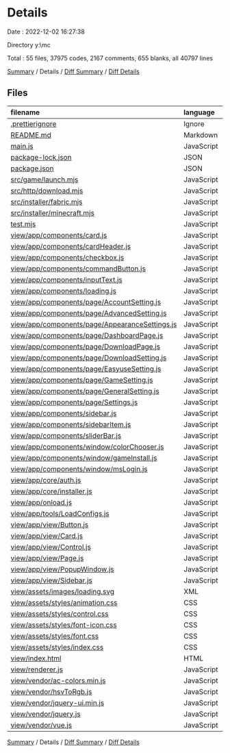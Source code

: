 # Details

Date : 2022-12-02 16:27:38

Directory y:\\mc

Total : 55 files,  37975 codes, 2167 comments, 655 blanks, all 40797 lines

[Summary](results.md) / Details / [Diff Summary](diff.md) / [Diff Details](diff-details.md)

## Files
| filename | language | code | comment | blank | total |
| :--- | :--- | ---: | ---: | ---: | ---: |
| [.prettierignore](/.prettierignore) | Ignore | 0 | 0 | 1 | 1 |
| [README.md](/README.md) | Markdown | 14 | 0 | 11 | 25 |
| [main.js](/main.js) | JavaScript | 136 | 12 | 11 | 159 |
| [package-lock.json](/package-lock.json) | JSON | 8,260 | 0 | 1 | 8,261 |
| [package.json](/package.json) | JSON | 56 | 0 | 1 | 57 |
| [src/game/launch.mjs](/src/game/launch.mjs) | JavaScript | 213 | 16 | 8 | 237 |
| [src/http/download.mjs](/src/http/download.mjs) | JavaScript | 94 | 18 | 9 | 121 |
| [src/installer/fabric.mjs](/src/installer/fabric.mjs) | JavaScript | 0 | 0 | 1 | 1 |
| [src/installer/minecraft.mjs](/src/installer/minecraft.mjs) | JavaScript | 168 | 19 | 12 | 199 |
| [test.mjs](/test.mjs) | JavaScript | 89 | 7 | 8 | 104 |
| [view/app/components/card.js](/view/app/components/card.js) | JavaScript | 29 | 3 | 1 | 33 |
| [view/app/components/cardHeader.js](/view/app/components/cardHeader.js) | JavaScript | 22 | 0 | 1 | 23 |
| [view/app/components/checkbox.js](/view/app/components/checkbox.js) | JavaScript | 31 | 0 | 2 | 33 |
| [view/app/components/commandButton.js](/view/app/components/commandButton.js) | JavaScript | 23 | 0 | 1 | 24 |
| [view/app/components/inputText.js](/view/app/components/inputText.js) | JavaScript | 65 | 0 | 2 | 67 |
| [view/app/components/loading.js](/view/app/components/loading.js) | JavaScript | 13 | 0 | 1 | 14 |
| [view/app/components/page/AccountSetting.js](/view/app/components/page/AccountSetting.js) | JavaScript | 57 | 0 | 2 | 59 |
| [view/app/components/page/AdvancedSetting.js](/view/app/components/page/AdvancedSetting.js) | JavaScript | 73 | 0 | 2 | 75 |
| [view/app/components/page/AppearanceSettings.js](/view/app/components/page/AppearanceSettings.js) | JavaScript | 34 | 0 | 3 | 37 |
| [view/app/components/page/DashboardPage.js](/view/app/components/page/DashboardPage.js) | JavaScript | 4 | 0 | 3 | 7 |
| [view/app/components/page/DownloadPage.js](/view/app/components/page/DownloadPage.js) | JavaScript | 31 | 0 | 2 | 33 |
| [view/app/components/page/DownloadSetting.js](/view/app/components/page/DownloadSetting.js) | JavaScript | 60 | 0 | 2 | 62 |
| [view/app/components/page/EasyuseSetting.js](/view/app/components/page/EasyuseSetting.js) | JavaScript | 65 | 0 | 3 | 68 |
| [view/app/components/page/GameSetting.js](/view/app/components/page/GameSetting.js) | JavaScript | 140 | 0 | 5 | 145 |
| [view/app/components/page/GeneralSetting.js](/view/app/components/page/GeneralSetting.js) | JavaScript | 31 | 0 | 2 | 33 |
| [view/app/components/page/Settings.js](/view/app/components/page/Settings.js) | JavaScript | 42 | 0 | 1 | 43 |
| [view/app/components/sidebar.js](/view/app/components/sidebar.js) | JavaScript | 15 | 0 | 2 | 17 |
| [view/app/components/sidebarItem.js](/view/app/components/sidebarItem.js) | JavaScript | 14 | 0 | 1 | 15 |
| [view/app/components/sliderBar.js](/view/app/components/sliderBar.js) | JavaScript | 71 | 0 | 2 | 73 |
| [view/app/components/window/colorChooser.js](/view/app/components/window/colorChooser.js) | JavaScript | 64 | 0 | 0 | 64 |
| [view/app/components/window/gameInstall.js](/view/app/components/window/gameInstall.js) | JavaScript | 32 | 0 | 2 | 34 |
| [view/app/components/window/msLogin.js](/view/app/components/window/msLogin.js) | JavaScript | 19 | 0 | 2 | 21 |
| [view/app/core/auth.js](/view/app/core/auth.js) | JavaScript | 252 | 12 | 12 | 276 |
| [view/app/core/installer.js](/view/app/core/installer.js) | JavaScript | 69 | 1 | 6 | 76 |
| [view/app/onload.js](/view/app/onload.js) | JavaScript | 138 | 7 | 5 | 150 |
| [view/app/tools/LoadConfigs.js](/view/app/tools/LoadConfigs.js) | JavaScript | 8 | 25 | 4 | 37 |
| [view/app/view/Button.js](/view/app/view/Button.js) | JavaScript | 6 | 0 | 3 | 9 |
| [view/app/view/Card.js](/view/app/view/Card.js) | JavaScript | 29 | 4 | 0 | 33 |
| [view/app/view/Control.js](/view/app/view/Control.js) | JavaScript | 168 | 0 | 9 | 177 |
| [view/app/view/Page.js](/view/app/view/Page.js) | JavaScript | 16 | 0 | 2 | 18 |
| [view/app/view/PopupWindow.js](/view/app/view/PopupWindow.js) | JavaScript | 30 | 0 | 3 | 33 |
| [view/app/view/Sidebar.js](/view/app/view/Sidebar.js) | JavaScript | 28 | 0 | 5 | 33 |
| [view/assets/images/loading.svg](/view/assets/images/loading.svg) | XML | 118 | 0 | 0 | 118 |
| [view/assets/styles/animation.css](/view/assets/styles/animation.css) | CSS | 163 | 3 | 35 | 201 |
| [view/assets/styles/control.css](/view/assets/styles/control.css) | CSS | 521 | 15 | 94 | 630 |
| [view/assets/styles/font-icon.css](/view/assets/styles/font-icon.css) | CSS | 176 | 0 | 46 | 222 |
| [view/assets/styles/font.css](/view/assets/styles/font.css) | CSS | 95 | 1 | 20 | 116 |
| [view/assets/styles/index.css](/view/assets/styles/index.css) | CSS | 949 | 34 | 172 | 1,155 |
| [view/index.html](/view/index.html) | HTML | 75 | 10 | 4 | 89 |
| [view/renderer.js](/view/renderer.js) | JavaScript | 61 | 1 | 7 | 69 |
| [view/vendor/ac-colors.min.js](/view/vendor/ac-colors.min.js) | JavaScript | 1 | 24 | 1 | 26 |
| [view/vendor/hsvToRgb.js](/view/vendor/hsvToRgb.js) | JavaScript | 84 | 0 | 1 | 85 |
| [view/vendor/jquery-ui.min.js](/view/vendor/jquery-ui.min.js) | JavaScript | 8,217 | 4 | 1 | 8,222 |
| [view/vendor/jquery.js](/view/vendor/jquery.js) | JavaScript | 3,703 | 1 | 0 | 3,704 |
| [view/vendor/vue.js](/view/vendor/vue.js) | JavaScript | 13,103 | 1,950 | 120 | 15,173 |

[Summary](results.md) / Details / [Diff Summary](diff.md) / [Diff Details](diff-details.md)